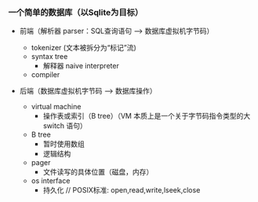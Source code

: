 ### 一个简单的数据库（以Sqlite为目标）     
+ 前端（解析器 parser：SQL查询语句 --> 数据库虚拟机字节码）
    + tokenizer (文本被拆分为“标记”流)    
    + syntax tree
        + 解释器 naive interpreter
    + compiler

+ 后端（数据库虚拟机字节码 --> 数据库操作）
    + virtual machine     
         + 操作表或索引（B tree）（VM 本质上是一个关于字节码指令类型的大 switch 语句）
    + B tree     
         + 暂时使用数组
         + 逻辑结构
    + pager     
         + 文件读写的具体位置（磁盘，内存）
    + os interface
         + 持久化 // POSIX标准: open,read,write,lseek,close